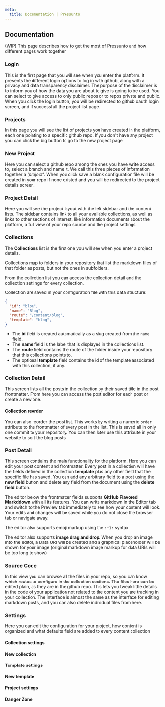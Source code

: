 ```yaml
---
meta:
  title: Documentation | Pressunto
---
```


## Documentation

(WIP) This page describes how to get the most of Pressunto and how different pages work together.

### Login

This is the first page that you will see when you enter the platform. It presents the different login options to log in with github, along with a privacy and data transparency disclaimer. The purpose of the disclaimer is to inform you of how the data you are about to give is going to be used. You can select to give access to only public repos or to repos private and public. When you click the login button, you will be redirected to github oauth login screen, and if successfull the project list page.

### Projects

In this page you will see the list of projects you have created in the platform, each one pointing to a specific github repo. If you don't have any project you can click the big button to go to the new project page

### New Project

Here you can select a github repo among the ones you have write access to, select a branch and name it. We call this three pieces of information together a _'project'_. When you click save a blank configuration file will be created in your repo if none existed and you will be redirected to the project details screen.

### Project Detail

Here you will see the project layout with the left sidebar and the content lists. The sidebar contains link to all your available collections, as well as links to other sections of interest, like information documents about the platform, a full view of your repo source and the project settings

### Collections

The **Collections** list is the first one you will see when you enter a project details.

Collections map to folders in your repository that list the markdown files of that folder as posts, but not the ones in subfolders.

From the collection list you can access the collection detail and the collection settings for every collection.

Collection are saved in your configuration file with this data structure:

```json
{
  "id": "blog",
  "name": "Blog",
  "route": "/content/blog",
  "template": "blog",
}
```

- The **id** field is created automatically as a slug created from the `name` field.
- The **name** field is the label that is displayed in the collections list.
- The **route** field contains the route of the folder inside your repository that this collections points to.
- The optional **template** field contains the id of the template associated with this collection, if any.

### Collection Detail

This screen lists all the posts in the collection by their saved title in the post frontmatter. From here you can access the post editor for each post or create a new one.

#### Collection reorder

You can also reorder the post list. This works by writing a numeric `order` attribute to the frontmatter of every post in the list. This is saved all in only one commit to your repository. You can then later use this attribute in your website to sort the blog posts.

### Post Detail

This screen contiains the main functionality for the platform. Here you can edit your post content and frontmatter. Every post in a collection will have the fields defined in the collection **template** plus any other field that the specific file has saved. You can add any arbitrary field to a post using the **new field** button and delete any field from the document using the **delete field** button.

The editor below the frontmatter fields supports **GitHub Flavored Markddown** with all its features. You can write markdown in the Editor tab and switch to the Preview tab immediately to see how your content will look. Your edits and changes will be saved while you do not close the browser tab or navigate away.

The editor also supports emoji markup using the `:+1:` syntax

The editor also supports **image drag and drop**. When you drop an image into the editor, a Data URI will be created and a graphical placeholder will be shown for your image (original markdown image markup for data URIs will be too long to show)

### Source Code

In this view you can browse all the files in your repo, so you can know which routes to configure in the collection sections. The files here can be edited plain, as they are in the github repo. This lets you tweak little details in the code of your application not related to the content you are tracking in your collection. The interface is almost the same as the interface for editing markdown posts, and you can also delete individual files from here.

### Settings

Here you can edit the configuration for your project, how content is organized and what defaults field are added to every content collection 


#### Collection settings


#### New collection


#### Template settings


#### New template


#### Project settings


#### Danger Zone

